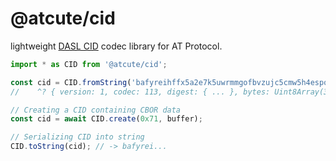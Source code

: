# @atcute/cid

lightweight [DASL CID][dasl-cid] codec library for AT Protocol.

[dasl-cid]: https://dasl.ing/cid.html

```ts
import * as CID from '@atcute/cid';

const cid = CID.fromString('bafyreihffx5a2e7k5uwrmmgofbvzujc5cmw5h4espouwuxt3liqoflx3ee');
//    ^? { version: 1, codec: 113, digest: { ... }, bytes: Uint8Array(36) }

// Creating a CID containing CBOR data
const cid = await CID.create(0x71, buffer);

// Serializing CID into string
CID.toString(cid); // -> bafyrei...
```
